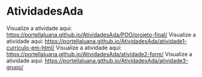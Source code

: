 # AtividadesAda
Visualize a atividade aqui: https://portellaluana.github.io/AtividadesAda/POO/projeto-final/
Visualize a atividade aqui: https://portellaluana.github.io/AtividadesAda/atividade1-curriculo-em-html/
Visualize a atividade aqui: https://portellaluana.github.io/AtividadesAda/atividade2-form/
Visualize a atividade aqui: https://portellaluana.github.io/AtividadesAda/atividade3-grupo/
